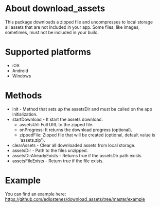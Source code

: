 # About download_assets

This package downloads a zipped file and uncompresses to local storage all assets that are not included in your app. Some files, like images, sometimes, must not be included in your build.

# Supported platforms

* iOS
* Android
* Windows

# Methods

* init - Method that sets up the assetsDir and must be called on the app initialization.
* startDownload - It start the assets download.
    * assetsUrl: Full URL to the zipped file.
    * onProgress: It returns the download progress (optional).
    * zippedFile: Zipped file that will be created (optional, default value is 'assets.zip').
* clearAssets - Clear all downloaded assets from local storage.
* assetsDir - Path to the files unzipped.
* assetsDirAlreadyExists - Returns true if the assetsDir path exists.
* assetsFileExists - Return true if the file exists.

# Example

You can find an example here: https://github.com/edjostenes/download_assets/tree/master/example
